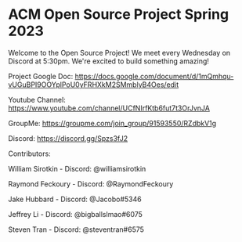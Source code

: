 # ACM Open Source Project Spring 2023

Welcome to the Open Source Project! We meet every Wednesday on Discord at 5:30pm. We're excited to build something amazing!

Project Google Doc: https://docs.google.com/document/d/1mQmhqu-vUGuBPI9OOYplPoU0yFRHXkM2SMmblyB4Oes/edit

Youtube Channel: https://www.youtube.com/channel/UCfNIrfKtb6fut7t3OrJvnJA

GroupMe: https://groupme.com/join_group/91593550/RZdbkV1g

Discord: https://discord.gg/Spzs3fJ2


Contributors: 

William Sirotkin - Discord: @williamsirotkin 

Raymond Feckoury - Discord: @RaymondFeckoury 

Jake Hubbard - Discord: @Jacobo#5346 

Jeffrey Li - Discord: @bigballslmao#6075 

Steven Tran - Discord: @steventran#6575
